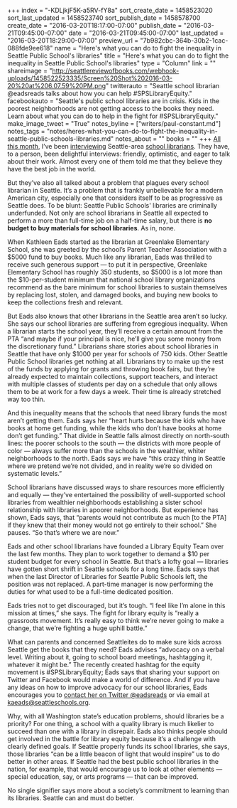 +++
index = "-KDLjkjF5K-a5RV-fY8a"
sort_create_date = 1458523020
sort_last_updated = 1458523740
sort_publish_date = 1458578700
create_date = "2016-03-20T18:17:00-07:00"
publish_date = "2016-03-21T09:45:00-07:00"
date = "2016-03-21T09:45:00-07:00"
last_updated = "2016-03-20T18:29:00-07:00"
preview_url = "7b982cbc-364b-30b2-1cac-088fde9ee618"
name = "Here's what you can do to fight the inequality in Seattle Public School's libraries"
title = "Here's what you can do to fight the inequality in Seattle Public School's libraries"
type = "Column"
link = ""
shareimage = "http://seattlereviewofbooks.com/webhook-uploads/1458522523335/Screen%20Shot%202016-03-20%20at%206.07.59%20PM.png"
twitterauto = "Seattle school librarian @eadsreads talks about how you can help #SPSLibraryEquity."
facebookauto = "Seattle's public school libraries are in crisis. Kids in the poorest neighborhoods are not getting access to the books they need.  Learn about what you can do to help in the fight for #SPSLibraryEquity."
make_image_tweet = "True"
notes_byline = ["writers/paul-constant.md"]
notes_tags = "notes/heres-what-you-can-do-to-fight-the-inequality-in-seattle-public-schools-libraries.md"
notes_about = ""
books = ""
+++
[All this month](http://seattlereviewofbooks.com/notes/2016/03/02/meet-jeffrey-riley-the-school-librarian-at-queen-anne-elementary/), I’ve been [interviewing](http://seattlereviewofbooks.com/notes/2016/03/09/trying-to-make-a-splash-as-a-librarian-bring-cookies/) Seattle-area [school librarians](http://seattlereviewofbooks.com/notes/2016/03/14/give-the-people-what-they-want-ninjas-and-haunted-things/). They have, to a person, been delightful interviews: friendly, optimistic, and eager to talk about their work. Almost every one of them told me that they believe they have the best job in the world. 

But they’ve also all talked about a problem that plagues every school librarian in Seattle. It’s a problem that is frankly unbelievable for a modern American city, especially one that considers itself to be as progressive as Seattle does. To be blunt: Seattle Public Schools' libraries are criminally underfunded. Not only are school librarians in Seattle all expected to perform a more than full-time job on a half-time salary, but there is **no budget to buy materials for school libraries**. As in, none.

When Kathleen Eads started as the librarian at Greenlake Elementary School, she was greeted by the school’s Parent Teacher Association with a $5000 fund to buy books. Much like any librarian, Eads was thrilled to receive such generous support — to put it in perspective, Greenlake Elementary School has roughly 350 students, so $5000 is a lot more than the $10-per-student minimum that national school library organizations recommend as the bare minimum for school libraries to sustain themselves by replacing lost, stolen, and damaged books, and buying new books to keep the collections fresh and relevant.

But Eads also knows that other librarians in the Seattle area aren’t so lucky. She says our school libraries are suffering from egregious inequality. When a librarian starts the school year, they’ll receive a certain amount from the PTA “and maybe if your principal is nice, he’ll give you some money from the discretionary fund.” Librarians share stories about school libraries in Seattle that have only $1000 per year for schools of 750 kids. Other Seattle Public School libraries get nothing at all. Librarians try to make up the rest of the funds by applying for grants and throwing book fairs, but they’re already expected to maintain collections, support teachers, and interact with multiple classes of students per day on a schedule that only allows them to be at work for a few days a week. Their time is already stretched way too thin.

And this inequality means that the schools that need library funds the most aren’t getting them. Eads says her “heart hurts because the kids who have books at home get funding, while the kids who don’t have books at home don’t get funding.” That divide in Seattle falls almost directly on north-south lines: the poorer schools to the south — the districts with more people of color — always suffer more than the schools in the wealthier, whiter neighborhoods to the north. Eads says we have “this crazy thing in Seattle where we pretend we’re not divided, and in reality we’re so divided on systematic levels.” 

School librarians have discussed ways to share resources more efficiently and equally — they’ve entertained the possibility of well-supported school libraries from wealthier neighborhoods establishing a sister school relationship with libraries in apoorer neighborhoods. But experience has shown, Eads says, that “parents would not contribute as much [to the PTA] if they knew that their money would not go entirely to their school.” She pauses. “So that’s where we are now.”

Eads and other school librarians have founded a Library Equity Team over the last few months. They plan to work together to demand a $10 per student budget for every school in Seattle. But that’s a lofty goal — libraries have gotten short shrift in Seattle schools for a long time. Eads says that when the last Director of Libraries for Seattle Public Schools left, the position was not replaced. A part-time manager is now performing the duties for what used to be a full-time dedicated position.

Eads tries not to get discouraged, but it’s tough. “I feel like I’m alone in this mission at times,” she says. The fight for library equity is “really a grassroots movement. It’s really easy to think we’re never going to make a change, that we’re fighting a huge uphill battle.”

What can parents and concerned Seattleites do to make sure kids across Seattle get the books that they need? Eads advises “advocacy on a verbal level. Writing about it, going to school board meetings, hashtagging it, whatever it might be.” The recently created hashtag for the equity movement is #SPSLibraryEquity; Eads says that sharing your support on Twitter and Facebook would make a world of difference. And if you have any ideas on how to improve advocacy for our school libraries, Eads encourages you to [contact her on Twitter @eadsreads](https://twitter.com/eadsreads) or via email at kaeads@seattleschools.org.

Why, with all Washington state’s education problems, should libraries be a priority? For one thing, a school with a quality library is much likelier to succeed than one with a library in disrepair. Eads also thinks people should get involved in the battle for library equity because it’s a challenge with clearly defined goals. If Seattle properly funds its school libraries, she says, those libraries “can be a little beacon of light that would inspire” us to do better in other areas. If Seattle had the best public school libraries in the nation, for example, that would encourage us to look at other elements — special education, say, or arts programs — that can be improved. 

No single signifier says more about a society’s commitment to learning than its libraries. Seattle can and must do better.
